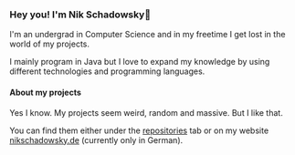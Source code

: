 ### Hey you! I'm Nik Schadowsky👋

I'm an undergrad in Computer Science and in my freetime I get lost in the world of my projects. 

I mainly program in Java but I love to expand my knowledge by using different technologies and programming languages.

#### About my projects

Yes I know. My projects seem weird, random and massive. But I like that. 

You can find them either under the [repositories](https://github.com/nikschadowsky?tab=repositories) tab or on my website [nikschadowsky.de](https://nikschadowsky.de) (currently only in German).
